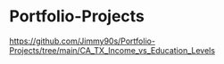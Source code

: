 # Portfolio-Projects

https://github.com/Jimmy90s/Portfolio-Projects/tree/main/CA_TX_Income_vs_Education_Levels
